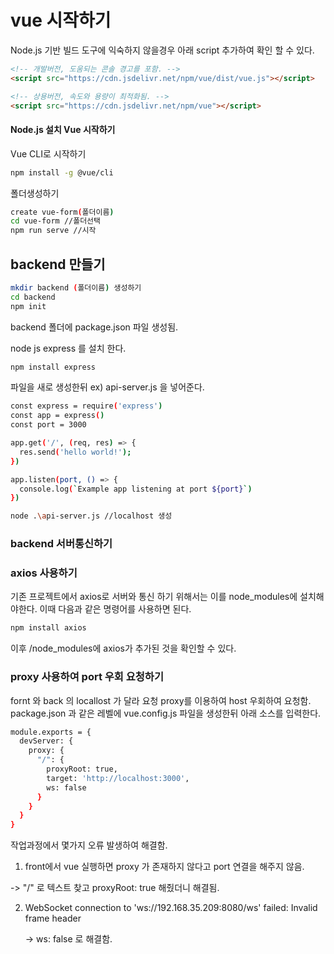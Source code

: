 # vue 시작하기

Node.js 기반 빌드 도구에 익숙하지 않을경우 아래 script 추가하여 확인 할 수 있다.

```html
<!-- 개발버전, 도움되는 콘솔 경고를 포함. -->
<script src="https://cdn.jsdelivr.net/npm/vue/dist/vue.js"></script>

```

```html
<!-- 상용버전, 속도와 용량이 최적화됨. -->
<script src="https://cdn.jsdelivr.net/npm/vue"></script>
```




#### Node.js 설치 Vue 시작하기

Vue CLI로 시작하기

```bash
npm install -g @vue/cli
```

폴더생성하기

```bash
create vue-form(폴더이름)
cd vue-form //폴더선택
npm run serve //시작
```


## backend 만들기

```bash
mkdir backend (폴더이름) 생성하기
cd backend
npm init
```

backend 폴더에 package.json 파일 생성됨.

node js express 를 설치 한다.

```bash
npm install express
```

파일을 새로 생성한뒤 ex) api-server.js 을 넣어준다.

```bash
const express = require('express')
const app = express()
const port = 3000

app.get('/', (req, res) => {
  res.send('hello world!');
})

app.listen(port, () => {
  console.log(`Example app listening at port ${port}`)
})
```

```bash
node .\api-server.js //localhost 생성
```



### backend 서버통신하기

### axios 사용하기

기존 프로젝트에서 axios로 서버와 통신 하기 위해서는 이를 node_modules에 설치해야한다. 이때 다음과 같은 명령어를 사용하면 된다.

```bash
npm install axios
```

이후 /node_modules에 axios가 추가된 것을 확인할 수 있다.

### proxy 사용하여 port 우회 요청하기

fornt 와 back 의 locallost 가 달라 요청 proxy를 이용하여 host 우회하여 요청함.
package.json 과 같은 레벨에 vue.config.js 파일을 생성한뒤 아래 소스를 입력한다.

```bash
module.exports = {
  devServer: {
    proxy: {
      "/": {
        proxyRoot: true,
        target: 'http://localhost:3000',
        ws: false
      }
    }
  }
}
```

작업과정에서 몇가지 오류 발생하여 해결함.

1.  front에서 vue 실행하면 proxy 가 존재하지 않다고 port 연결을 해주지 않음.

   -> "/" 로 텍스트 찾고 proxyRoot: true 해줬더니 해결됨.

2. WebSocket connection to 'ws://192.168.35.209:8080/ws' failed: Invalid frame header

   -> ws: false 로 해결함.




